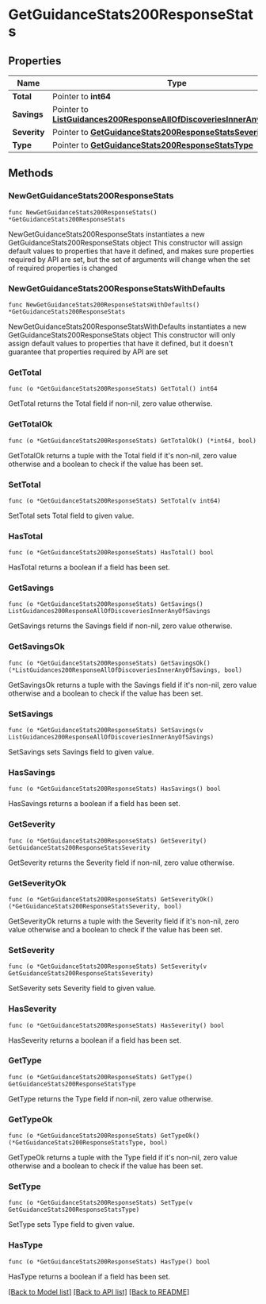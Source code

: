 # GetGuidanceStats200ResponseStats

## Properties

Name | Type | Description | Notes
------------ | ------------- | ------------- | -------------
**Total** | Pointer to **int64** |  | [optional] 
**Savings** | Pointer to [**ListGuidances200ResponseAllOfDiscoveriesInnerAnyOfSavings**](ListGuidances200ResponseAllOfDiscoveriesInnerAnyOfSavings.md) |  | [optional] 
**Severity** | Pointer to [**GetGuidanceStats200ResponseStatsSeverity**](GetGuidanceStats200ResponseStatsSeverity.md) |  | [optional] 
**Type** | Pointer to [**GetGuidanceStats200ResponseStatsType**](GetGuidanceStats200ResponseStatsType.md) |  | [optional] 

## Methods

### NewGetGuidanceStats200ResponseStats

`func NewGetGuidanceStats200ResponseStats() *GetGuidanceStats200ResponseStats`

NewGetGuidanceStats200ResponseStats instantiates a new GetGuidanceStats200ResponseStats object
This constructor will assign default values to properties that have it defined,
and makes sure properties required by API are set, but the set of arguments
will change when the set of required properties is changed

### NewGetGuidanceStats200ResponseStatsWithDefaults

`func NewGetGuidanceStats200ResponseStatsWithDefaults() *GetGuidanceStats200ResponseStats`

NewGetGuidanceStats200ResponseStatsWithDefaults instantiates a new GetGuidanceStats200ResponseStats object
This constructor will only assign default values to properties that have it defined,
but it doesn't guarantee that properties required by API are set

### GetTotal

`func (o *GetGuidanceStats200ResponseStats) GetTotal() int64`

GetTotal returns the Total field if non-nil, zero value otherwise.

### GetTotalOk

`func (o *GetGuidanceStats200ResponseStats) GetTotalOk() (*int64, bool)`

GetTotalOk returns a tuple with the Total field if it's non-nil, zero value otherwise
and a boolean to check if the value has been set.

### SetTotal

`func (o *GetGuidanceStats200ResponseStats) SetTotal(v int64)`

SetTotal sets Total field to given value.

### HasTotal

`func (o *GetGuidanceStats200ResponseStats) HasTotal() bool`

HasTotal returns a boolean if a field has been set.

### GetSavings

`func (o *GetGuidanceStats200ResponseStats) GetSavings() ListGuidances200ResponseAllOfDiscoveriesInnerAnyOfSavings`

GetSavings returns the Savings field if non-nil, zero value otherwise.

### GetSavingsOk

`func (o *GetGuidanceStats200ResponseStats) GetSavingsOk() (*ListGuidances200ResponseAllOfDiscoveriesInnerAnyOfSavings, bool)`

GetSavingsOk returns a tuple with the Savings field if it's non-nil, zero value otherwise
and a boolean to check if the value has been set.

### SetSavings

`func (o *GetGuidanceStats200ResponseStats) SetSavings(v ListGuidances200ResponseAllOfDiscoveriesInnerAnyOfSavings)`

SetSavings sets Savings field to given value.

### HasSavings

`func (o *GetGuidanceStats200ResponseStats) HasSavings() bool`

HasSavings returns a boolean if a field has been set.

### GetSeverity

`func (o *GetGuidanceStats200ResponseStats) GetSeverity() GetGuidanceStats200ResponseStatsSeverity`

GetSeverity returns the Severity field if non-nil, zero value otherwise.

### GetSeverityOk

`func (o *GetGuidanceStats200ResponseStats) GetSeverityOk() (*GetGuidanceStats200ResponseStatsSeverity, bool)`

GetSeverityOk returns a tuple with the Severity field if it's non-nil, zero value otherwise
and a boolean to check if the value has been set.

### SetSeverity

`func (o *GetGuidanceStats200ResponseStats) SetSeverity(v GetGuidanceStats200ResponseStatsSeverity)`

SetSeverity sets Severity field to given value.

### HasSeverity

`func (o *GetGuidanceStats200ResponseStats) HasSeverity() bool`

HasSeverity returns a boolean if a field has been set.

### GetType

`func (o *GetGuidanceStats200ResponseStats) GetType() GetGuidanceStats200ResponseStatsType`

GetType returns the Type field if non-nil, zero value otherwise.

### GetTypeOk

`func (o *GetGuidanceStats200ResponseStats) GetTypeOk() (*GetGuidanceStats200ResponseStatsType, bool)`

GetTypeOk returns a tuple with the Type field if it's non-nil, zero value otherwise
and a boolean to check if the value has been set.

### SetType

`func (o *GetGuidanceStats200ResponseStats) SetType(v GetGuidanceStats200ResponseStatsType)`

SetType sets Type field to given value.

### HasType

`func (o *GetGuidanceStats200ResponseStats) HasType() bool`

HasType returns a boolean if a field has been set.


[[Back to Model list]](../README.md#documentation-for-models) [[Back to API list]](../README.md#documentation-for-api-endpoints) [[Back to README]](../README.md)


